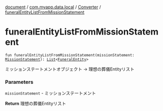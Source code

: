 [document](../../index.md) / [com.myapp.data.local](../index.md) / [Converter](index.md) / [funeralEntityListFromMissionStatement](./funeral-entity-list-from-mission-statement.md)

# funeralEntityListFromMissionStatement

`fun funeralEntityListFromMissionStatement(missionStatement: `[`MissionStatement`](../../com.myapp.domain.model.entity/-mission-statement/index.md)`): `[`List`](https://kotlinlang.org/api/latest/jvm/stdlib/kotlin.collections/-list/index.html)`<`[`FuneralEntity`](../../com.myapp.data.local.database.entity.mission_statement/-funeral-entity/index.md)`>`

ミッションステートメントオブジェクト -&gt; 理想の葬儀Entityリスト

### Parameters

`missionStatement` - ミッションステートメント

**Return**
理想の葬儀Entityリスト

